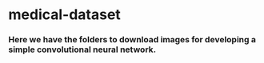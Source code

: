 # medical-dataset
### Here we have the folders to download images for developing a simple convolutional neural network.

